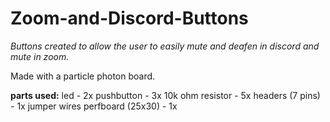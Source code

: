 # Zoom-and-Discord-Buttons

*Buttons created to allow the user to easily mute and deafen in discord and mute in zoom.*

Made with a particle photon board.


__parts used:__
	led - 2x
	pushbutton - 3x
	10k ohm resistor - 5x
	headers (7 pins) - 1x
	jumper wires
	perfboard (25x30) - 1x
